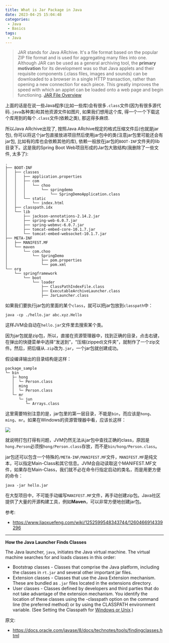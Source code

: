 ```yaml
---
title: What is Jar Package in Java
date: 2023-04-25 15:04:48
categories:
 - Java
 - Basics
tags:
 - Java
---
```


>  JAR stands for Java ARchive. It's a file format based on the popular ZIP file format and is used for aggregating many files into one. Although JAR can be used as a general archiving tool, the **primary motivation** for its development was so that Java applets and their requisite components (.class files, images and sounds) can be downloaded to a browser in a single HTTP transaction, rather than opening a new connection for each piece. This greatly improves the speed with which an applet can be loaded onto a web page and begin functioning. [JAR File Overview](https://docs.oracle.com/javase/8/docs/technotes/guides/jar/jarGuide.html)

上面的话是在说一些Java程序(比如一些库)会有很多`.class`文件(因为有很多源代码`.java`各种类)和其他资源文件如图片,  如果我们想用这个库, 得一个一个下载这个库用到的每个`.class`文件(依赖之类), 那这得多麻烦. 

所以Java ARchive出现了, 按照Java ARchive规定的格式压缩文件后(也就是jar包), 你可以将这个jar包直接放进项目然后使用jar包中的类(注意jar包里可能还会有jar包, 比如有的库也会依赖其他的库), 依赖一般放在jar包的`BOOT-INF`文件夹的lib目录下。这是我的Spring Boot Web项目形成的Jar包大致结构(我删除了一些文件, 太多了):

```shell
.
├── BOOT-INF
│   ├── classes
│   │   ├── application.properties
│   │   ├── com
│   │   │   └── choo
│   │   │       └── springdemo
│   │   │           └── SpringDemoApplication.class
│   │   └── static
│   │       └── index.html
│   ├── classpath.idx
│   └── lib
│       ├── jackson-annotations-2.14.2.jar
│       ├── spring-web-6.0.7.jar
│       ├── spring-webmvc-6.0.7.jar
│       ├── tomcat-embed-core-10.1.7.jar
│       └── tomcat-embed-websocket-10.1.7.jar
├── META-INF
│   ├── MANIFEST.MF
│   └── maven
│       └── com.choo
│           └── SpringDemo
│               ├── pom.properties
│               └── pom.xml
└── org
    └── springframework
        └── boot
            └── loader
                ├── ClassPathIndexFile.class
                ├── ExecutableArchiveLauncher.class
                ├── JarLauncher.class
```

如果我们要执行jar包的里面的某个`class`，就可以把jar包放到`classpath`中：

```
java -cp ./hello.jar abc.xyz.Hello
```

这样JVM会自动在`hello.jar`文件里去搜索某个类。

因为jar包就是zip包，所以，直接在资源管理器中，找到正确的目录，点击右键，在弹出的快捷菜单中选择“发送到”，“压缩(zipped)文件夹”，就制作了一个zip文件。然后，把后缀从`.zip`改为`.jar`，一个jar包就创建成功。

假设编译输出的目录结构是这样：

```
package_sample
└─ bin
   ├─ hong
   │  └─ Person.class
   │  ming
   │  └─ Person.class
   └─ mr
      └─ jun
         └─ Arrays.class
```

这里需要特别注意的是，jar包里的第一层目录，不能是`bin`，而应该是`hong`、`ming`、`mr`。如果在Windows的资源管理器中看，应该长这样：

![](a.png)

就说明打包打得有问题，JVM仍然无法从jar包中查找正确的class，原因是`hong.Person`必须按`hong/Person.class`存放，而不是`bin/hong/Person.class`。

jar包还可以包含一个特殊的`/META-INF/MANIFEST.MF`文件，`MANIFEST.MF`是纯文本，可以指定Main-Class和其它信息。JVM会自动读取这个MANIFEST.MF文件，如果存在Main-Class，我们就不必在命令行指定启动的类名，而是用更方便的命令：

```shell
java -jar hello.jar
```

在大型项目中，不可能手动编写`MANIFEST.MF`文件，再手动创建zip包。Java社区提供了大量的开源构建工具，例如**Maven**，可以非常方便地创建jar包。

参考: 

- https://www.liaoxuefeng.com/wiki/1252599548343744/1260466914339296

---

**How the Java Launcher Finds Classes**

The Java launcher, `java`, initiates the Java virtual machine. The virtual machine searches for and loads classes in this order:

- Bootstrap classes - Classes that comprise the Java platform, including the classes in `rt.jar` and several other important jar files.
- Extension classes - Classes that use the Java Extension mechanism. These are bundled as `.jar` files located in the extensions directory.
- User classes - Classes defined by developers and third parties that do not take advantage of the extension mechanism. You identify the location of these classes using the -classpath option on the command line (the preferred method) or by using the CLASSPATH environment variable. (See Setting the Classpath for [Windows or Unix](https://docs.oracle.com/javase/8/docs/technotes/tools/unix/classpath.html).)

原文:

- https://docs.oracle.com/javase/8/docs/technotes/tools/findingclasses.html
